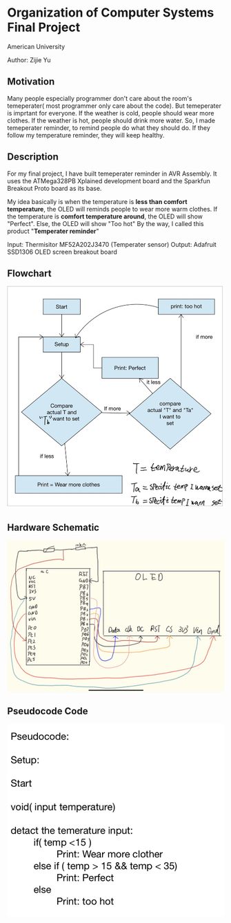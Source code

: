 # Organization of Computer Systems Final Project
American University

Author: Zijie Yu

## Motivation
Many people especially programmer don't care about the room's temeperater( most programmer only care about the code). But temeperater is imprtant for everyone. If the weather is cold, people should wear more clothes. If the weather is hot, people should drink more water. So, I made temeperater reminder, to remind people do what they should do. If they follow my temperature reminder, they will keep healthy.

## Description
For my final project, I have built temeperater reminder in AVR Assembly. It uses the ATMega328PB Xplained development board and the Sparkfun Breakout Proto board as its base.

My idea basically is when the temperature is **less than comfort temperature**, the OLED will reminds people to wear more warm clothes. If the temperature is **comfort temperature around**, the OLED will show "Perfect". Else, the OLED will show "Too hot"
By the way, I called this product "**Temperater reminder**"

Input: Thermisitor MF52A202J3470 (Temperater sensor)
Output: Adafruit SSD1306 OLED screen breakout board


## Flowchart
![FlowChart](./images/FlowChart.jpg)

## Hardware Schematic
![Hardwareschematic](./images/Hardwareschematic.jpg)

## Pseudocode Code
![PseudocodeCode](./images/PseudocodeCode.jpg)
